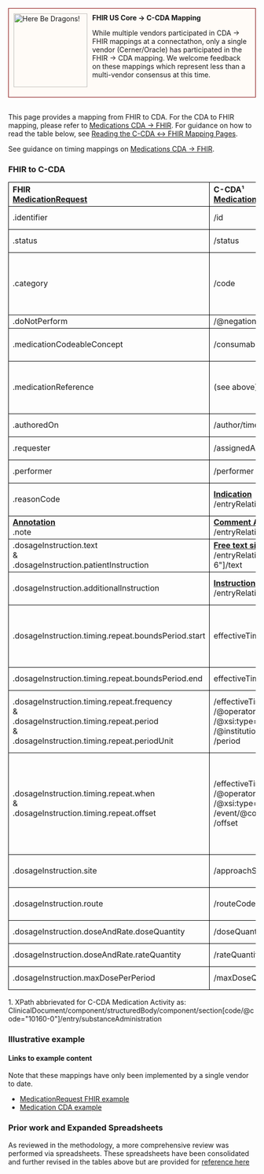 <style>
td, th {
   border: 1px solid black!important;
}
</style>

<div style="border: 1px solid maroon; padding: 10px; background-color: #fffbf7; min-height: 160px;">
  <img src="assets/images/dragon.png" width="150" style="float:left; mix-blend-mode: multiply; margin-right: 10px;" title="Here Be Dragons!" height="150">
  <b>FHIR US Core → C-CDA Mapping</b>
  <p class="warning">
    While multiple vendors participated in CDA → FHIR mappings at a connectathon, only a single vendor (Cerner/Oracle) has participated in the FHIR → CDA mapping. We welcome feedback on these mappings which represent less than a multi-vendor consensus at this time.
  </p>
</div>
<br/>

This page provides a mapping from FHIR to CDA. For the CDA to FHIR mapping, please refer to [Medications CDA → FHIR](./CF-medications.html). For guidance on how to read the table below, see [Reading the C-CDA ↔ FHIR Mapping Pages](./mappingGuidance.html).

See guidance on timing mappings on [Medications CDA → FHIR](./CF-medications.html).

### FHIR to C-CDA

|FHIR<br>[MedicationRequest](http://hl7.org/fhir/us/core/StructureDefinition-us-core-medicationrequest.html)|C-CDA¹<br>[Medication Activity substanceAdministration](http://hl7.org/cda/stds/ccda/draft1/StructureDefinition-2.16.840.1.113883.10.20.22.4.16.html)|Transform Steps|
|:----|:----|:----|
|.identifier|/id|[CDA id ↔ FHIR identifier](mappingGuidance.html#cda-id--fhir-identifier)|
|.status|/status|[FHIR status → CDA statusCode](ConceptMap-FC-MedicationStatus.html)|
|.category|/code|[CDA coding ↔ FHIR CodeableConcept](mappingGuidance.html#cda-coding--fhir-codeableconcept)<br/>code is not generally used in CDA|
|.doNotPerform|/@negationInd||
|.medicationCodeableConcept|/consumable/manufacturedProduct/manufacturedMaterial/code|[CDA coding ↔ FHIR CodeableConcept](mappingGuidance.html#cda-coding--fhir-codeableconcept)|
|.medicationReference|(see above)|CDA embeds medication codes directly inside medication activity|
|.authoredOn|/author/time|[CDA ↔ FHIR Time/Dates](mappingGuidance.html#cda--fhir-timedates)|
|.requester|/assignedAuthor|[CDA ↔ FHIR Provenance](mappingGuidance.html#cda--fhir-provenance)|
|.performer|/performer|[CDA ↔ FHIR Provenance](mappingGuidance.html#cda--fhir-provenance)|
|.reasonCode|**[Indication](http://hl7.org/cda/stds/ccda/draft1/StructureDefinition-2.16.840.1.113883.10.20.22.4.19.html)**<br/>/entryRelationship[@typeCode="RSON"]/observation/value|[CDA coding ↔ FHIR CodeableConcept](mappingGuidance.html#cda-coding--fhir-codeableconcept)|
|**[Annotation](https://hl7.org/fhir/datatypes.html#Annotation)**<br/>.note|**[Comment Activity](http://hl7.org/cda/stds/ccda/draft1/StructureDefinition-2.16.840.1.113883.10.20.22.4.64.html)**<br/>/entryRelationship/act[code/@code="48767-8"]/text||
|.dosageInstruction.text<br/>&<br/>.dosageInstruction.patientInstruction|**[Free text sig](http://hl7.org/cda/stds/ccda/draft1/StructureDefinition-2.16.840.1.113883.10.20.22.4.147.html)**<br/>/entryRelationship/substanceAdministration[code/@code="76662-6"]/text||
|.dosageInstruction.additionalInstruction|**[Instruction](http://hl7.org/cda/stds/ccda/draft1/StructureDefinition-2.16.840.1.113883.10.20.22.4.20.html)**<br/>/entryRelationship[@typeCode="SUBJ"]/act/code|[CDA coding ↔ FHIR CodeableConcept](mappingGuidance.html#cda-coding--fhir-codeableconcept)|
|.dosageInstruction.timing.repeat.boundsPeriod.start|effectiveTime[1]/low|[CDA ↔ FHIR Time/Dates](mappingGuidance.html#cda--fhir-timedates)<br/>**Note:** in XPath, `[1]` is the first instance; there is no `[0]` in XPath.|
|.dosageInstruction.timing.repeat.boundsPeriod.end|effectiveTime[1]/high|[CDA ↔ FHIR Time/Dates](mappingGuidance.html#cda--fhir-timedates)|
|.dosageInstruction.timing.repeat.frequency<br/>&<br/>.dosageInstruction.timing.repeat.period<br/>&<br/>.dosageInstruction.timing.repeat.periodUnit<br/>|/effectiveTime[2]/...<br/>/@operator='A'<br/>/@xsi:type='PIVL_TS'<br/>/@institutionSpecified<br/>/period|Compare:<br/>[C-CDA Common Medication Frequencies](http://cdasearch.hl7.org/examples/view/9588687865c0f945a326364a9449321690c7a7ef) and <br/>[FHIR Timing Data Type](http://hl7.org/fhir/R4/datatypes.html#Timing)|
|.dosageInstruction.timing.repeat.when<br/>&<br/>.dosageInstruction.timing.repeat.offset|/effectiveTime[2]/...<br/>/@operator='A'<br/>/@xsi:type='EIVL_TS'<br/>/event/@code<br/>/offset|FHIR when matches event/@code vocabulary<br />CDA Offset is a PhysicalQuantity, while FHIR is an integer representing minutes.
|.dosageInstruction.site|/approachSiteCode|[CDA coding ↔ FHIR CodeableConcept](mappingGuidance.html#cda-coding--fhir-codeableconcept)|
|.dosageInstruction.route|/routeCode|[CDA coding ↔ FHIR CodeableConcept](mappingGuidance.html#cda-coding--fhir-codeableconcept)|
|.dosageInstruction.doseAndRate.doseQuantity|/doseQuantity|[CDA ↔ FHIR Quantity](mappingGuidance.html#cda--fhir-quantity)|
|.dosageInstruction.doseAndRate.rateQuantity|/rateQuantity|[CDA ↔ FHIR Quantity](mappingGuidance.html#cda--fhir-quantity)|
|.dosageInstruction.maxDosePerPeriod|/maxDoseQuantity|[CDA ↔ FHIR Quantity](mappingGuidance.html#cda--fhir-quantity)|

1\. XPath abbrievated for C-CDA Medication Activity as: <br/> ClinicalDocument/component/structuredBody/component/section[code/@code="10160-0"]/entry/substanceAdministration

### Illustrative example

#### Links to example content

Note that these mappings have only been implemented by a single vendor to date. 
* [MedicationRequest FHIR example](./MedicationRequest-FC-medication.html)
* [Medication CDA example](./Binary-FC-medication.html)

### Prior work and Expanded Spreadsheets

As reviewed in the methodology, a more comprehensive review was performed via spreadsheets. These spreadsheets have been consolidated and further revised in the tables above but are provided for [reference here](https://github.com/HL7/ccda-on-fhir/blob/master/mappings/FC/FHIR-CCDA%20MedicationRequest.csv)